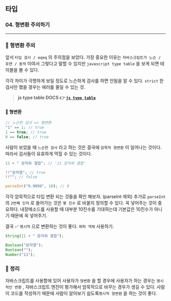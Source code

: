 ## 타입

### 04. 형변환 주의하기

---

### 📌 형변환 주의

앞서 `타입 검사 / eqeq` 의 주의점을 보았다.
가장 중요한 이유는 `자바스크립트가 느슨 / 유연 / 동적` 이여서 그렇다고 말할 수 있지만 `javascript type table` 을 보게 되면 테이블을 볼 수 있다.

각각 차이가 극명하게 보일 정도로 느슨하게 검사를 하면 안됨을 알 수 있다. `strict` 한 검사만 했을 경우는 에러를 줄일 수 있는 것.

> **js type table DOCS 👉 [`js type table`]**

[`js type table`]: https://dorey.github.io/JavaScript-Equality-Table/

#### 📍 형변환

```js
// 느슨한 검사 => 형변환
"1" == 1; // true
1 == true; // true
0 == false; // true
```

사람이 보았을 때 `느슨한 검사` 라고 하는 것은 결국에 `암묵적 형변환` 이 일어나는 것이다. 따라서 검사들이 유효하게 먹힐 수 있는 것이다.

```js
11 + " 문자와 결합"; // '11 문자와 결합'

!!"문자열"; // true
!!""; // false

parseInt("9.9999", 10); // 9
```

각각 암묵적으로 타입 변환 되는 것들을 확인 해보자. (parseInt 제외)
추가로 `parseInt` 의 `2번째 인자` 로 들어가는 것은 `몇 진수` 로 바꿀지 정의할 수 있다. 꼭 넣어주는 것이 중요하다. 내장메소드를 사용할 때 대부분 10진수를 기대하는데 기본값은 10진수가 아니기 때문에 꼭 넣어주기.

결국 ✅ `명시적` 으로 변환하는 것이 좋다. `래퍼 객체` 사용하기.

```js
String(11 + " 문자와 결합");

Boolean("문자열");
Boolean("");
Number("11");
```

### 📌 정리

자바스크립트를 사용함에 있어 사용자가 `형변환` 을 할 경우에 사용자가 하는 경우는 `명시적인 변환` , 자바스크립트 엔진이 평가해서 암묵적으로 바꾸는 경우가 생길 수 있다.
사람이 코드를 작성하기 때문에 사람이 알아보기 쉽도록`명시적 형변환` 을 하는 것이 좋다.
